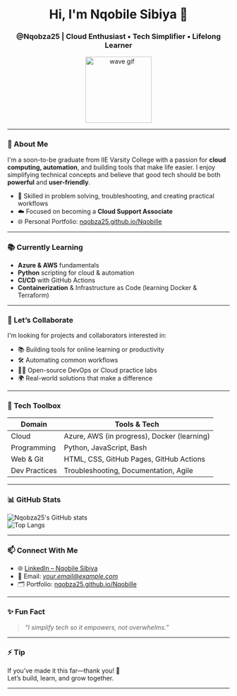 <h1 align="center">Hi, I'm Nqobile Sibiya 👋</h1>
<h3 align="center">@Nqobza25 | Cloud Enthusiast • Tech Simplifier • Lifelong Learner</h3>

<p align="center">
  <img src="https://media.giphy.com/media/xT0GqFPR3X4Q1w5h3i/giphy.gif" width="150" alt="wave gif">
</p>

---

### 💼 About Me

I'm a soon-to-be graduate from IIE Varsity College with a passion for **cloud computing, automation**, and building tools that make life easier. I enjoy simplifying technical concepts and believe that good tech should be both **powerful** and **user-friendly**.

- 🔧 Skilled in problem solving, troubleshooting, and creating practical workflows  
- ☁️ Focused on becoming a **Cloud Support Associate**  
- 🌐 Personal Portfolio: [nqobza25.github.io/Nqobille](https://nqobza25.github.io/Nqobille/)  

---

### 📚 Currently Learning

- **Azure & AWS** fundamentals  
- **Python** scripting for cloud & automation  
- **CI/CD** with GitHub Actions  
- **Containerization** & Infrastructure as Code (learning Docker & Terraform)

---

### 🤝 Let’s Collaborate

I'm looking for projects and collaborators interested in:

- 📚 Building tools for online learning or productivity  
- 🛠️ Automating common workflows  
- 🧑‍💻 Open-source DevOps or Cloud practice labs  
- 🌍 Real-world solutions that make a difference

---

### 🔧 Tech Toolbox

| Domain         | Tools & Tech                              |
|----------------|--------------------------------------------|
| Cloud          | Azure, AWS (in progress), Docker (learning) |
| Programming    | Python, JavaScript, Bash                   |
| Web & Git      | HTML, CSS, GitHub Pages, GitHub Actions   |
| Dev Practices  | Troubleshooting, Documentation, Agile     |

---

### 📊 GitHub Stats

![Nqobza25's GitHub stats](https://github-readme-stats.vercel.app/api?username=Nqobza25&show_icons=true&theme=tokyonight)  
![Top Langs](https://github-readme-stats.vercel.app/api/top-langs/?username=Nqobza25&layout=compact&theme=tokyonight)

---

### 📫 Connect With Me

- 🌐 [LinkedIn – Nqobile Sibiya](https://www.linkedin.com/in/nqobile-sibiya-530657218)  
- 💌 Email: *your.email@example.com*  
- 🗂️ Portfolio: [nqobza25.github.io/Nqobille](https://nqobza25.github.io/Nqobille/)  

---

### ✨ Fun Fact

> *“I simplify tech so it empowers, not overwhelms.”*

---

### ⚡️ Tip

If you’ve made it this far—thank you! 🙏  
Let’s build, learn, and grow together.

---